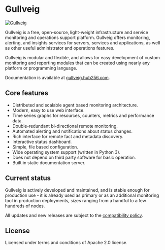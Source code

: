 # Gullveig

[![Gullveig](./docs/website/static/img/gullveig.png)](https://gullveig.hub256.com/docs/webui)

Gullveig is a free, open-source, light-weight infrastructure and service monitoring and operations support platform.
Gullveig offers monitoring, alerting, and insights services for servers, services and applications, as well
as other useful administrator and operations features.

Gullveig is modular and flexible, and allows for easy development of custom monitoring and reporting modules 
that can be created using nearly any platform or programming language.

Documentation is available at [gullveig.hub256.com](https://gullveig.hub256.com).

## Core features

- Distributed and scalable agent based monitoring architecture.
- Modern, easy to use web interface.
- Time series graphs for resources, counters, metrics and performance data.
- Double-redundant bi-directional remote monitoring.
- Automated alerting and notifications about status changes.
- Rich interface for remote fact and metadata discovery.
- Interactive status dashboard.
- Simple, file based configuration.
- Wide operating system support (written in Python 3).
- Does not depend on third party software for basic operation.
- Built in static documentation server.

## Current status

Gullveig is actively developed and maintained, and is stable enough for production use - it is already used as primary
or as an additional monitoring tool in production deployments, sizes ranging from a handful to a few hundreds of nodes.

All updates and new releases are subject to the [compatibility policy](https://gullveig.hub256.com/docs/setup/upgrading#compatibility).

## License

Licensed under terms and conditions of Apache 2.0 license.
